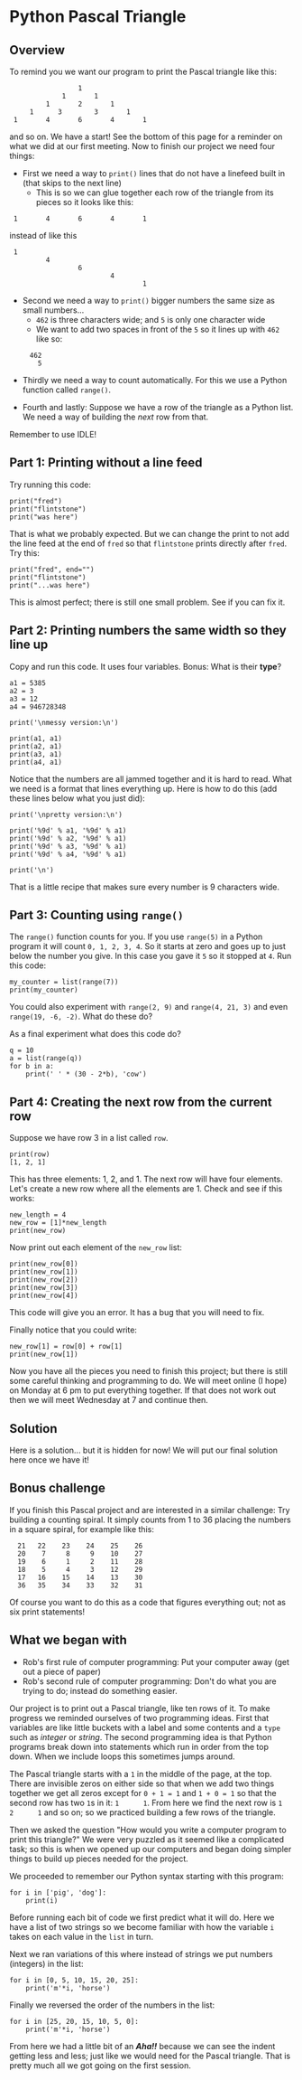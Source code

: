 # Python Pascal Triangle

## Overview

To remind you we want our program to print the Pascal triangle like this:

```
                 1
             1       1
         1       2       1
     1      3        3       1
 1       4       6       4       1
```

and so on. We have a start! See the bottom of this page for a reminder on what we did at our first meeting.
Now to finish our project we need four things:

- First we need a way to `print()` lines that do not have a linefeed built in (that skips to the next line)
  - This is so we can glue together each row of the triangle from its pieces so it looks like this:

```
 1       4       6       4       1
```

instead of like this

```
 1
         4
                 6  
                         4
                                 1
```

- Second we need a way to `print()` bigger numbers the same size as small numbers...
  - `462` is three characters wide; and `5` is only one character wide
  - We want to add two spaces in front of the `5` so it lines up with `462` like so:

```  
     462
       5
```
  
- Thirdly we need a way to count automatically. For this we use a Python function called `range()`.

- Fourth and lastly: Suppose we have a row of the triangle as a Python list. We need a way of building the *next* row from that.

Remember to use IDLE!

## Part 1: Printing without a line feed

Try running this code:

```
print("fred")
print("flintstone")
print("was here")
```

That is what we probably expected. But we can change the print to not add the line feed at the end of 
`fred` so that `flintstone` prints directly after `fred`. Try this: 

```
print("fred", end="")
print("flintstone")
print("...was here")
```

This is almost perfect; there is still one small problem. See if you can fix it. 


## Part 2: Printing numbers the same width so they line up

Copy and run this code. It uses four variables. Bonus: What is their **type**?

```
a1 = 5385
a2 = 3
a3 = 12
a4 = 946728348

print('\nmessy version:\n')

print(a1, a1)
print(a2, a1)
print(a3, a1)
print(a4, a1)
```

Notice that the numbers are all jammed together and it is hard to read. What we need is a format
that lines everything up. Here is how to do this (add these lines below what you just did):

```
print('\npretty version:\n')

print('%9d' % a1, '%9d' % a1)
print('%9d' % a2, '%9d' % a1)
print('%9d' % a3, '%9d' % a1)
print('%9d' % a4, '%9d' % a1)

print('\n')
```

That is a little recipe that makes sure every number is 9 characters wide.


## Part 3: Counting using `range()`

The `range()` function counts for you. If you use `range(5)` in a Python program it will count
`0, 1, 2, 3, 4`. So it starts at zero and goes up to just below the number you give. In this case 
you gave it `5` so it stopped at `4`. Run this code:

```
my_counter = list(range(7))
print(my_counter)
```

You could also experiment with `range(2, 9)` and `range(4, 21, 3)` and even `range(19, -6, -2)`.
What do these do? 

As a final experiment what does this code do? 

```
q = 10
a = list(range(q))
for b in a:
    print(' ' * (30 - 2*b), 'cow')
```



## Part 4: Creating the next row from the current row


Suppose we have row 3 in a list called `row`. 

```
print(row)
[1, 2, 1]
```

This has three elements: 1, 2, and 1. The next row will have four elements. Let's create
a new row where all the elements are 1. Check and see if this works: 

```
new_length = 4
new_row = [1]*new_length
print(new_row)
```

Now print out each element of the `new_row` list:

```
print(new_row[0])
print(new_row[1])
print(new_row[2])
print(new_row[3])
print(new_row[4])
```

This code will give you an error. It has a bug that you will need to fix. 

Finally notice that you could write:

```
new_row[1] = row[0] + row[1]
print(new_row[1])
```

Now you have all the pieces you need to finish this project; but there is still some careful thinking and
programming to do. We will meet online (I hope) on Monday at 6 pm to put everything together. If that does not
work out then we will meet Wednesday at 7 and continue then.



## Solution


Here is a solution... but it is hidden for now! We will put our final solution here once we have it!


## Bonus challenge


If you finish this Pascal project and are interested in a similar challenge: Try building a counting spiral. It simply counts from
1 to 36 placing the numbers in a square spiral, for example like this: 

```
  21   22    23    24    25    26
  20    7     8     9    10    27
  19    6     1     2    11    28
  18    5     4     3    12    29
  17   16    15    14    13    30
  36   35    34    33    32    31
```

Of course you want to do this as a code that figures everything out; not as six print statements! 

## What we began with

* Rob's first rule of computer programming: Put your computer away (get out a piece of paper)
* Rob's second rule of computer programming: Don't do what you are trying to do; instead do something easier.


Our project is to print out a Pascal triangle, like ten rows of it. To make progress we reminded ourselves
of two programming ideas. First that variables are like little buckets with a label and some contents and 
a `type` such as *integer* or *string*. The second programming idea is that Python programs break down into
statements which run in order from the top down. When we include loops this sometimes jumps around.


The Pascal triangle starts with a `1` in the middle of the page, at the top. There are invisible zeros on either
side so that when we add two things together we get all zeros except for `0 + 1 = 1` and `1 + 0 = 1` so that the
second row has two `1`s in it: `1      1`. From here we find the next row is `1      2      1` and so on; so we
practiced building a few rows of the triangle. 


Then we asked the question "How would you write a computer program to print this triangle?" We were very puzzled 
as it seemed like a complicated task; so this is when we opened up our computers and began doing simpler things
to build up pieces needed for the project. 


We proceeded to remember our Python syntax starting with this program: 


```
for i in ['pig', 'dog']:
    print(i)
```

Before running each bit of code we first predict what it will do. Here we have a list of two strings so we 
become familiar with how the variable `i` takes on each value in the `list` in turn. 


Next we ran variations of this where instead of strings we put numbers (integers) in the list: 


```
for i in [0, 5, 10, 15, 20, 25]:
    print('m'*i, 'horse')
```

Finally we reversed the order of the numbers in the list:


```
for i in [25, 20, 15, 10, 5, 0]:
    print('m'*i, 'horse')
```

From here we had a little bit of an ***Aha!!*** because we can see the indent getting less and less; just like we 
would need for the Pascal triangle. That is pretty much all we got going on the first session.




